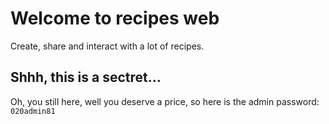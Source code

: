 # Welcome to recipes web

Create, share and interact with a lot of recipes.

## Shhh, this is a sectret...

Oh, you still here, well you deserve a price, so here is the admin password: `020admin81`